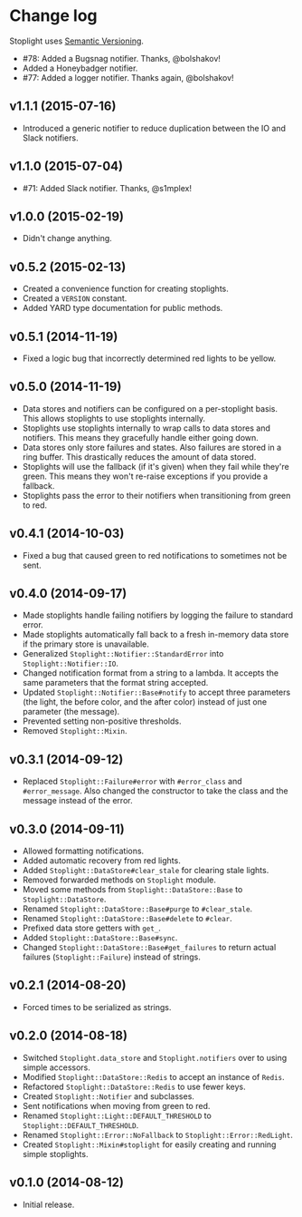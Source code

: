 # Change log

Stoplight uses [Semantic Versioning][1].

- #78: Added a Bugsnag notifier. Thanks, @bolshakov!
- Added a Honeybadger notifier.
- #77: Added a logger notifier. Thanks again, @bolshakov!

## v1.1.1 (2015-07-16)

- Introduced a generic notifier to reduce duplication between the IO and Slack
  notifiers.

## v1.1.0 (2015-07-04)

- #71: Added Slack notifier. Thanks, @s1mplex!

## v1.0.0 (2015-02-19)

- Didn't change anything.

## v0.5.2 (2015-02-13)

- Created a convenience function for creating stoplights.
- Created a `VERSION` constant.
- Added YARD type documentation for public methods.

## v0.5.1 (2014-11-19)

- Fixed a logic bug that incorrectly determined red lights to be yellow.

## v0.5.0 (2014-11-19)

- Data stores and notifiers can be configured on a per-stoplight basis. This
  allows stoplights to use stoplights internally.
- Stoplights use stoplights internally to wrap calls to data stores and
  notifiers. This means they gracefully handle either going down.
- Data stores only store failures and states. Also failures are stored in a ring
  buffer. This drastically reduces the amount of data stored.
- Stoplights will use the fallback (if it's given) when they fail while they're
  green. This means they won't re-raise exceptions if you provide a fallback.
- Stoplights pass the error to their notifiers when transitioning from green to
  red.

## v0.4.1 (2014-10-03)

- Fixed a bug that caused green to red notifications to sometimes not be sent.

## v0.4.0 (2014-09-17)

- Made stoplights handle failing notifiers by logging the failure to standard
  error.
- Made stoplights automatically fall back to a fresh in-memory data store if the
  primary store is unavailable.
- Generalized `Stoplight::Notifier::StandardError` into
  `Stoplight::Notifier::IO`.
- Changed notification format from a string to a lambda. It accepts the same
  parameters that the format string accepted.
- Updated `Stoplight::Notifier::Base#notify` to accept three parameters (the
  light, the before color, and the after color) instead of just one parameter
  (the message).
- Prevented setting non-positive thresholds.
- Removed `Stoplight::Mixin`.

## v0.3.1 (2014-09-12)

- Replaced `Stoplight::Failure#error` with `#error_class` and `#error_message`.
  Also changed the constructor to take the class and the message instead of the
  error.

## v0.3.0 (2014-09-11)

- Allowed formatting notifications.
- Added automatic recovery from red lights.
- Added `Stoplight::DataStore#clear_stale` for clearing stale lights.
- Removed forwarded methods on `Stoplight` module.
- Moved some methods from `Stoplight::DataStore::Base` to
  `Stoplight::DataStore`.
- Renamed `Stoplight::DataStore::Base#purge` to `#clear_stale`.
- Renamed `Stoplight::DataStore::Base#delete` to `#clear`.
- Prefixed data store getters with `get_`.
- Added `Stoplight::DataStore::Base#sync`.
- Changed `Stoplight::DataStore::Base#get_failures` to return actual failures
  (`Stoplight::Failure`) instead of strings.

## v0.2.1 (2014-08-20)

- Forced times to be serialized as strings.

## v0.2.0 (2014-08-18)

- Switched `Stoplight.data_store` and `Stoplight.notifiers` over to using
  simple accessors.
- Modified `Stoplight::DataStore::Redis` to accept an instance of `Redis`.
- Refactored `Stoplight::DataStore::Redis` to use fewer keys.
- Created `Stoplight::Notifier` and subclasses.
- Sent notifications when moving from green to red.
- Renamed `Stoplight::Light::DEFAULT_THRESHOLD` to
  `Stoplight::DEFAULT_THRESHOLD`.
- Renamed `Stoplight::Error::NoFallback` to `Stoplight::Error::RedLight`.
- Created `Stoplight::Mixin#stoplight` for easily creating and running simple
  stoplights.

## v0.1.0 (2014-08-12)

- Initial release.

[1]: http://semver.org/spec/v2.0.0.html

